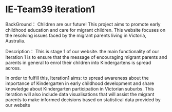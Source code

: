# IE-Team39 iteration1

BackGround：
Children are our future! This project aims to promote early childhood education and care for migrant children. This website focuses on the resolving issues faced by the migrant parents living in Victoria, Australia. 

Description：
This is stage 1 of our website.
the main functionality of our Iteration 1 is to ensure that the message of encouraging migrant parents and parents in general to enrol their children into Kindergartens is spread across. 

In order to fulfill this, Iteration1 aims:
to spread awareness about the importance of Kindergarten in early childhood development and share knowledge about Kindergarten participation in Victorian suburbs. 
This iteration will also include data visualisations that will assist the migrant parents to make informed decisions based on statistical data provided by our website
